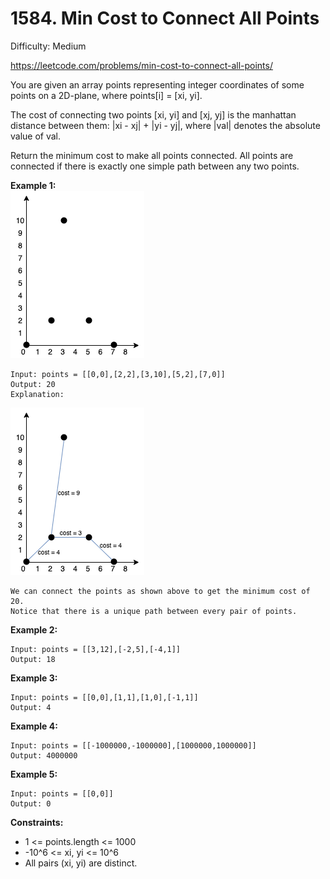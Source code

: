 # 1584. Min Cost to Connect All Points

Difficulty: Medium

https://leetcode.com/problems/min-cost-to-connect-all-points/

You are given an array points representing integer coordinates of some points on a 2D-plane, where points[i] = [xi, yi].

The cost of connecting two points [xi, yi] and [xj, yj] is the manhattan distance between them: |xi - xj| + |yi - yj|, where |val| denotes the absolute value of val.

Return the minimum cost to make all points connected. All points are connected if there is exactly one simple path between any two points.

**Example 1:**  
![ex1](ex1.png)
```
Input: points = [[0,0],[2,2],[3,10],[5,2],[7,0]]
Output: 20
Explanation:
```
![ex11](ex11.png)
```
We can connect the points as shown above to get the minimum cost of 20.
Notice that there is a unique path between every pair of points.
```

**Example 2:**
```
Input: points = [[3,12],[-2,5],[-4,1]]
Output: 18
```

**Example 3:**
```
Input: points = [[0,0],[1,1],[1,0],[-1,1]]
Output: 4
```

**Example 4:**
```
Input: points = [[-1000000,-1000000],[1000000,1000000]]
Output: 4000000
```

**Example 5:**
```
Input: points = [[0,0]]
Output: 0
```

**Constraints:**

* 1 <= points.length <= 1000
* -10^6 <= xi, yi <= 10^6
* All pairs (xi, yi) are distinct.
